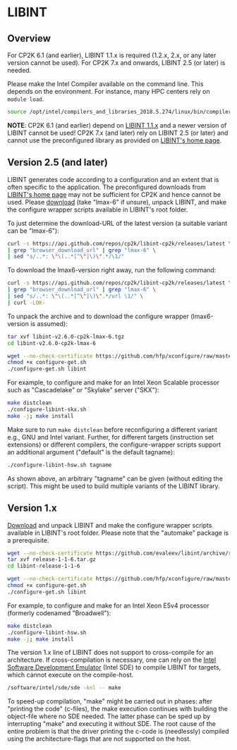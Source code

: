 # LIBINT

## Overview

For CP2K&#160;6.1 (and earlier), LIBINT&#160;1.1.x is required (1.2.x, 2.x, or any later version cannot be used). For CP2K&#160;7.x and onwards, LIBINT&#160;2.5 (or later) is needed.

Please make the Intel Compiler available on the command line. This depends on the environment. For instance, many HPC centers rely on `module load`.

```bash
source /opt/intel/compilers_and_libraries_2018.5.274/linux/bin/compilervars.sh intel64
```

**NOTE**: CP2K&#160;6.1 (and earlier) depend on [LIBINT&#160;1.1.x](#version1x) and a newer version of LIBINT cannot be used! CP2K&#160;7.x (and later) rely on LIBINT&#160;2.5 (or later) and cannot use the preconfigured library as provided on [LIBINT's home page](https://github.com/evaleev/libint).

## Version&#160;2.5 (and later)

LIBINT generates code according to a configuration and an extent that is often specific to the application. The preconfigured downloads from [LIBINT's home page](https://github.com/evaleev/libint) may not be sufficient for CP2K and hence cannot be used. Please [download](https://github.com/cp2k/libint-cp2k/releases/latest) (take "lmax-6" if unsure), unpack LIBINT, and make the configure wrapper scripts available in LIBINT's root folder.

To just determine the download-URL of the latest version (a suitable variant can be "lmax-6"):

```bash
curl -s https://api.github.com/repos/cp2k/libint-cp2k/releases/latest \
| grep "browser_download_url" | grep "lmax-6" \
| sed "s/..*: \"\(..*[^\"]\)\".*/\1/"
```

To download the lmax6-version right away, run the following command:

```bash
curl -s https://api.github.com/repos/cp2k/libint-cp2k/releases/latest \
| grep "browser_download_url" | grep "lmax-6" \
| sed "s/..*: \"\(..*[^\"]\)\".*/url \1/" \
| curl -LOK-
```

To unpack the archive and to download the configure wrapper (lmax6-version is assumed):

```bash
tar xvf libint-v2.6.0-cp2k-lmax-6.tgz
cd libint-v2.6.0-cp2k-lmax-6

wget --no-check-certificate https://github.com/hfp/xconfigure/raw/master/configure-get.sh
chmod +x configure-get.sh
./configure-get.sh libint
```

For example, to configure and make for an Intel Xeon Scalable processor such as "Cascadelake" or "Skylake" server ("SKX"):

```bash
make distclean
./configure-libint-skx.sh
make -j; make install
```

Make sure to run `make distclean` before reconfiguring a different variant e.g., GNU and Intel variant. Further, for different targets (instruction set extensions) or different compilers, the configure-wrapper scripts support an additional argument ("default" is the default tagname):

```bash
./configure-libint-hsw.sh tagname
```

As shown above, an arbitrary "tagname" can be given (without editing the script). This might be used to build multiple variants of the LIBINT library.

## Version&#160;1.x

[Download](https://github.com/evaleev/libint/archive/release-1-1-6.tar.gz) and unpack LIBINT and make the configure wrapper scripts available in LIBINT's root folder. Please note that the "automake" package is a prerequisite.

```bash
wget --no-check-certificate https://github.com/evaleev/libint/archive/release-1-1-6.tar.gz
tar xvf release-1-1-6.tar.gz
cd libint-release-1-1-6

wget --no-check-certificate https://github.com/hfp/xconfigure/raw/master/configure-get.sh
chmod +x configure-get.sh
./configure-get.sh libint
```

For example, to configure and make for an Intel Xeon&#160;E5v4 processor (formerly codenamed "Broadwell"):

```bash
make distclean
./configure-libint-hsw.sh
make -j; make install
```

The version 1.x line of LIBINT does not support to cross-compile for an architecture. If cross-compilation is necessary, one can rely on the [Intel Software Development Emulator](https://software.intel.com/en-us/articles/intel-software-development-emulator) (Intel SDE) to compile LIBINT for targets, which cannot execute on the compile-host.

```bash
/software/intel/sde/sde -knl -- make
```

To speed-up compilation, "make" might be carried out in phases: after "printing the code" (c-files), the make execution continues with building the object-file where no SDE needed. The latter phase can be sped up by interrupting "make" and executing it without SDE. The root cause of the entire problem is that the driver printing the c-code is (needlessly) compiled using the architecture-flags that are not supported on the host.

